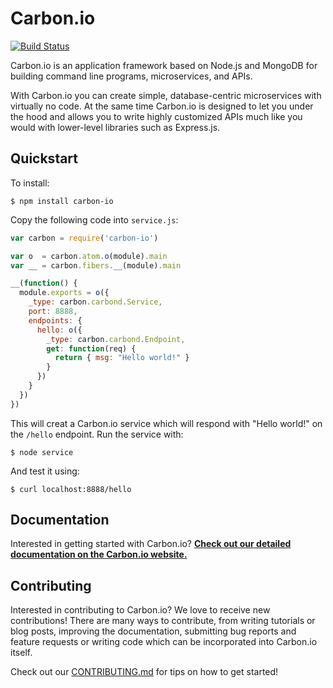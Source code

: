 Carbon.io
==========

[![Build Status](https://travis-ci.org/carbon-io/carbon-io.svg?branch=master)](https://travis-ci.org/carbon-io/carbon-io)

Carbon.io is an application framework based on Node.js and MongoDB for building command line programs, microservices, and APIs.

With Carbon.io you can create simple, database-centric microservices with virtually no code. At the same time Carbon.io is designed to let you under the hood and allows you to write highly customized APIs much like you would with lower-level libraries such as Express.js.

## Quickstart

To install:

```
$ npm install carbon-io
```

Copy the following code into `service.js`:

```js
var carbon = require('carbon-io')

var o  = carbon.atom.o(module).main
var __ = carbon.fibers.__(module).main

__(function() {
  module.exports = o({
    _type: carbon.carbond.Service,
    port: 8888,
    endpoints: {
      hello: o({
        _type: carbon.carbond.Endpoint,
        get: function(req) {
          return { msg: "Hello world!" }
        }
      })
    }
  })
})
```

This will creat a Carbon.io service which will respond with "Hello world!" on the `/hello` endpoint. Run the service with:

```
$ node service
```

And test it using:

```
$ curl localhost:8888/hello
```

## Documentation

Interested in getting started with Carbon.io? [__Check out our detailed documentation on the Carbon.io website.__](https://docs.carbon.io)

## Contributing

Interested in contributing to Carbon.io? We love to receive new contributions! There are many ways to contribute, from writing tutorials or blog posts, improving the documentation, submitting bug reports and feature requests or writing code which can be incorporated into Carbon.io itself.

Check out our [CONTRIBUTING.md](./CONTRIBUTING.md) for tips on how to get started!